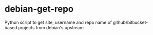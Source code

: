 # debian-get-repo
Python script to get site, username and repo name of github/bitbucket-based projects from debian's upstream
